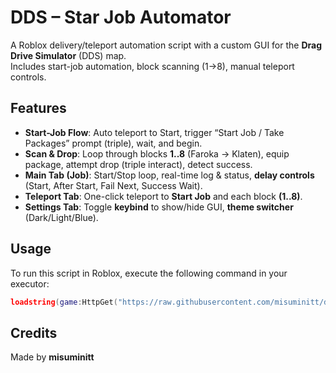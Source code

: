 # DDS – Star Job Automator
A Roblox delivery/teleport automation script with a custom GUI for the **Drag Drive Simulator** (DDS) map.  
Includes start-job automation, block scanning (1→8), manual teleport controls.

## Features
- **Start-Job Flow**: Auto teleport to Start, trigger “Start Job / Take Packages” prompt (triple), wait, and begin.
- **Scan & Drop**: Loop through blocks **1..8** (Faroka → Klaten), equip package, attempt drop (triple interact), detect success.
- **Main Tab (Job)**: Start/Stop loop, real-time log & status, **delay controls** (Start, After Start, Fail Next, Success Wait).
- **Teleport Tab**: One-click teleport to **Start Job** and each block **(1..8)**.
- **Settings Tab**: Toggle **keybind** to show/hide GUI, **theme switcher** (Dark/Light/Blue).

## Usage
To run this script in Roblox, execute the following command in your executor:

```lua
loadstring(game:HttpGet("https://raw.githubusercontent.com/misuminitt/dds/main/DDS.lua"))()
````

## Credits

Made by **misuminitt**
